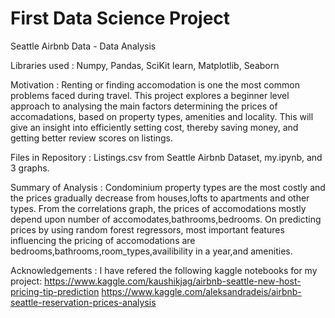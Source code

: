 # First Data Science Project
Seattle Airbnb Data - Data Analysis

Libraries used :
Numpy, Pandas, SciKit learn, Matplotlib, Seaborn

Motivation : 
Renting or finding accomodation is one the most common problems faced during travel. This project explores a beginner level approach to analysing the main factors determining the prices of accomadations, based on property types, amenities and locality. This will give an insight into efficiently setting cost, thereby saving money, and getting better review scores on listings.

Files in Repository : 
Listings.csv from Seattle Airbnb Dataset, my.ipynb, and 3 graphs.

Summary of Analysis : 
Condominium property types are the most costly and the prices gradually decrease from houses,lofts to apartments and other types. 
From the correlations graph, the prices of accomodations mostly depend upon number of accomodates,bathrooms,bedrooms.
On predicting prices by using random forest regressors, most important features influencing the pricing of accomodations are bedrooms,bathrooms,room_types,availibility in a year,and amenities.

Acknowledgements : 
I have refered the following kaggle notebooks for my project:
https://www.kaggle.com/kaushikjag/airbnb-seattle-new-host-pricing-tip-prediction
https://www.kaggle.com/aleksandradeis/airbnb-seattle-reservation-prices-analysis
                  
